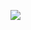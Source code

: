 
![](www.udemy.com_course_certified-kubernetes-application-developer_learn_lecture_24491680%20(10).png)
